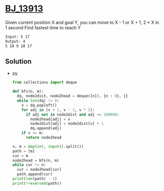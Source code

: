 # [BJ_13913](https://acmicpc.net/problem/13913)

Given current position X and goal Y, you can move to X - 1 or X + 1, 2 * X in 1 second
Find fastest time to reach Y

```txt
Input: 5 17
Output: 4
5 10 9 18 17
```

## Solution

* py

  ```py
  from collections import deque

  def bfs(n, m):
    dq, node2dist, node2head = deque([n]), {n : 0}, {}
    while len(dq) != 0:
      v = dq.popleft()
      for adj in [v + 1, v - 1, v * 2]:
        if adj not in node2dist and adj <= 100000:
          node2head[adj] = v
          node2dist[adj] = node2dist[v] + 1
          dq.append(adj)
      if v == m:
        return node2head

  n, m = map(int, input().split())
  path = [m]
  cur = m
  node2head = bfs(n, m)
  while cur != n:
    cur = node2head[cur]
    path.append(cur)
  print(len(path) - 1)
  print(*reversed(path))
  ```
